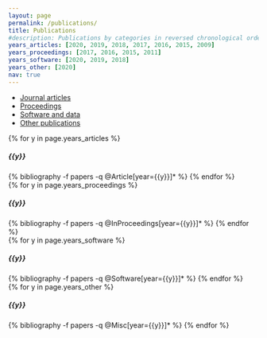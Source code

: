 ```yaml
---
layout: page
permalink: /publications/
title: Publications
#description: Publications by categories in reversed chronological order
years_articles: [2020, 2019, 2018, 2017, 2016, 2015, 2009]
years_proceedings: [2017, 2016, 2015, 2011]
years_software: [2020, 2019, 2018]
years_other: [2020]
nav: true
---
```


<div class="panel panel-default">

<ul class="nav nav-tabs" id="myTab" role="tablist">
  <li class="nav-item">
    <a class="nav-link active" id="home-tab" data-toggle="tab" href="#home" role="tab" aria-controls="home" aria-selected="true">Journal articles</a>
  </li>
  <li class="nav-item">
    <a class="nav-link" id="profile-tab" data-toggle="tab" href="#profile" role="tab" aria-controls="profile" aria-selected="false">Proceedings</a>
  </li>
  <li class="nav-item">
    <a class="nav-link" id="contact-tab" data-toggle="tab" href="#contact" role="tab" aria-controls="contact" aria-selected="false">Software and data</a>
  </li>
  <li class="nav-item">
    <a class="nav-link" id="other-tab" data-toggle="tab" href="#other" role="tab" aria-controls="other" aria-selected="false">Other publications</a>
  </li>
</ul>

<div class="tab-content" id="myTabContent">
  <div class="tab-pane fade show active" id="home" role="tabpanel" aria-labelledby="home-tab">
    <div class="publications">
      {% for y in page.years_articles %}
        <h5 class="year">{{y}}</h5>
        {% bibliography -f papers -q @Article[year={{y}}]* %}
      {% endfor %}
    </div>
  </div>
  <div class="tab-pane fade" id="profile" role="tabpanel" aria-labelledby="profile-tab">
    <div class="publications">
      {% for y in page.years_proceedings %}
        <h5 class="year">{{y}}</h5>
        {% bibliography -f papers -q @InProceedings[year={{y}}]* %}
      {% endfor %}
    </div>
  </div>
  <div class="tab-pane fade" id="contact" role="tabpanel" aria-labelledby="contact-tab">
    <div class="publications">
      {% for y in page.years_software %}
        <h5 class="year">{{y}}</h5>
        {% bibliography -f papers -q @Software[year={{y}}]* %}
      {% endfor %}
    </div>
  </div>
  <div class="tab-pane fade" id="other" role="tabpanel" aria-labelledby="contact-tab">
    <div class="publications">
      {% for y in page.years_other %}
        <h5 class="year">{{y}}</h5>
        {% bibliography -f papers -q @Misc[year={{y}}]* %}
      {% endfor %}
    </div>
  </div>
</div>


